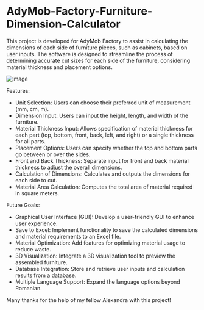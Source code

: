 # AdyMob-Factory-Furniture-Dimension-Calculator
This project is developed for AdyMob Factory to assist in calculating the dimensions of each side of furniture pieces, such as cabinets, based on user inputs. The software is designed to streamline the process of determining accurate cut sizes for each side of the furniture, considering material thickness and placement options.

![image](https://github.com/user-attachments/assets/b9d9243a-08d6-40b3-be15-8ec05c4cb917)

Features:

- Unit Selection: Users can choose their preferred unit of measurement (mm, cm, m).
- Dimension Input: Users can input the height, length, and width of the furniture.
- Material Thickness Input: Allows specification of material thickness for each part (top, bottom, front, back, left, and right) or a single thickness for all parts.
- Placement Options: Users can specify whether the top and bottom parts go between or over the sides.
- Front and Back Thickness: Separate input for front and back material thickness to adjust the overall dimensions.
- Calculation of Dimensions: Calculates and outputs the dimensions for each side to cut.
- Material Area Calculation: Computes the total area of material required in square meters.

Future Goals:

- Graphical User Interface (GUI): Develop a user-friendly GUI to enhance user experience.
- Save to Excel: Implement functionality to save the calculated dimensions and material requirements to an Excel file.
- Material Optimization: Add features for optimizing material usage to reduce waste.
- 3D Visualization: Integrate a 3D visualization tool to preview the assembled furniture.
- Database Integration: Store and retrieve user inputs and calculation results from a database.
- Multiple Language Support: Expand the language options beyond Romanian.

Many thanks for the help of my fellow Alexandra with this project!
